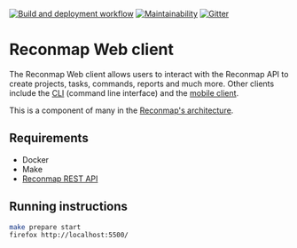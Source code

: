 [![Build and deployment workflow](https://github.com/reconmap/web-client/actions/workflows/build-deployment.yml/badge.svg)](https://github.com/reconmap/web-client/actions/workflows/build-deployment.yml) [![Maintainability](https://api.codeclimate.com/v1/badges/c66c89d29be730d92085/maintainability)](https://codeclimate.com/github/Reconmap/web-client/maintainability) [![Gitter](https://badges.gitter.im/reconmap/community.svg)](https://gitter.im/reconmap/community?utm_source=badge&utm_medium=badge&utm_campaign=pr-badge)

# Reconmap Web client

The Reconmap Web client allows users to interact with the Reconmap API to create projects, tasks, commands, reports and much more. Other clients include the [CLI](https://github.com/reconmap/cli) (command line interface) and the [mobile client](https://github.com/reconmap/web-client).

This is a component of many in the [Reconmap's architecture](https://docs.reconmap.com/development/architecture.html).

## Requirements

- Docker
- Make
- [Reconmap REST API](https://github.com/reconmap/rest-api)

## Running instructions

```sh
make prepare start
firefox http://localhost:5500/
```
